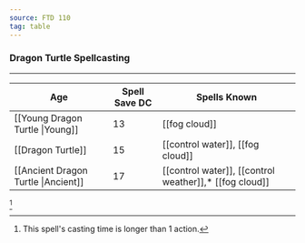 ```yaml
---
source: FTD 110
tag: table
---
```


### Dragon Turtle Spellcasting
---
|Age|Spell Save DC|Spells Known|
|----|----|----------|
|[[Young Dragon Turtle \|Young]]|13|[[fog cloud]]|
|[[Dragon Turtle]]|15|[[control water]], [[fog cloud]]|
|[[Ancient Dragon Turtle \|Ancient]]|17|[[control water]], [[control weather]],*  [[fog cloud]]|
[^1] 

[^1]: This spell's casting time is longer than 1 action.
